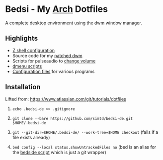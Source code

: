# Bedsi - My [Arch](https://archlinux.org/) Dotfiles

A complete desktop environment using the [dwm](https://dwm.suckless.org/) window manager.

## Highlights

* [Z shell configuration](https://github.com/simtd/bedsi-de/blob/main/.config/zsh/.zshrc)
* Source code for my [patched dwm](https://github.com/simtd/bedsi-de/tree/main/.local/src/suckless/dwm)
* Scripts for pulseaudio to [change volume](https://github.com/simtd/bedsi-de/blob/main/.local/bin/volume-control)
* [dmenu scripts](https://github.com/simtd/bedsi-de/tree/main/.local/bin/dmenu)
* [Configuration files](https://github.com/simtd/bedsi-de/tree/main/.config) for various programs

## Installation

Lifted from: https://www.atlassian.com/git/tutorials/dotfiles

1) `echo .bedsi-de >> .gitignore`

2) `git clone --bare https://github.com/simtd/bedsi-de.git $HOME/.bedsi-de`

3) `git --git-dir=$HOME/.bedsi-de/ --work-tree=$HOME checkout` (fails if a file exists already)

4) `bed config --local status.showUntrackedFiles no` (bed is an alias for the [bedside script](https://github.com/simtd/bedsi-de/blob/main/.local/bin/bedside) which is just a git wrapper)
